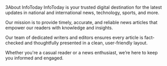 3About InfoToday
InfoToday is your trusted digital destination for the latest updates in national and international news, technology, sports, and more.

Our mission is to provide timely, accurate, and reliable news articles that empower our readers with knowledge and insights.

Our team of dedicated writers and editors ensures every article is fact-checked and thoughtfully presented in a clean, user-friendly layout.

Whether you're a casual reader or a news enthusiast, we’re here to keep you informed and engaged.
